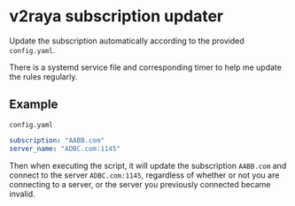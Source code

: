 # v2raya subscription updater

Update the subscription automatically according to the provided `config.yaml`.

There is a systemd service file and corresponding timer to help me update the rules regularly.

## Example

`config.yaml`
```yaml
subscription: "AABB.com"
server_name: "ADBC.com:1145"
```

Then when executing the script, it will update the subscription `AABB.com` and connect to the server `ADBC.com:1145`, regardless of whether or not you are connecting to a server, or the server you previously connected became invalid.



